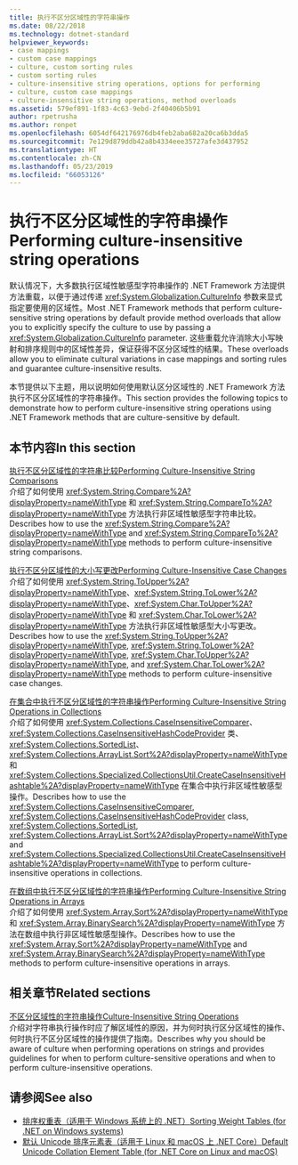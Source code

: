 ```yaml
---
title: 执行不区分区域性的字符串操作
ms.date: 08/22/2018
ms.technology: dotnet-standard
helpviewer_keywords:
- case mappings
- custom case mappings
- culture, custom sorting rules
- custom sorting rules
- culture-insensitive string operations, options for performing
- culture, custom case mappings
- culture-insensitive string operations, method overloads
ms.assetid: 579ef891-1f83-4c63-9ebd-2f40406b5b91
author: rpetrusha
ms.author: ronpet
ms.openlocfilehash: 6054df642176976db4feb2aba682a20ca6b3dda5
ms.sourcegitcommit: 7e129d879ddb42a8b4334eee35727afe3d437952
ms.translationtype: HT
ms.contentlocale: zh-CN
ms.lasthandoff: 05/23/2019
ms.locfileid: "66053126"
---
```

# <a name="performing-culture-insensitive-string-operations"></a><span data-ttu-id="6214f-102">执行不区分区域性的字符串操作</span><span class="sxs-lookup"><span data-stu-id="6214f-102">Performing culture-insensitive string operations</span></span>
<span data-ttu-id="6214f-103">默认情况下，大多数执行区域性敏感型字符串操作的 .NET Framework 方法提供方法重载，以便于通过传递 <xref:System.Globalization.CultureInfo> 参数来显式指定要使用的区域性。</span><span class="sxs-lookup"><span data-stu-id="6214f-103">Most .NET Framework methods that perform culture-sensitive string operations by default provide method overloads that allow you to explicitly specify the culture to use by passing a <xref:System.Globalization.CultureInfo> parameter.</span></span> <span data-ttu-id="6214f-104">这些重载允许消除大小写映射和排序规则中的区域性差异，保证获得不区分区域性的结果。</span><span class="sxs-lookup"><span data-stu-id="6214f-104">These overloads allow you to eliminate cultural variations in case mappings and sorting rules and guarantee culture-insensitive results.</span></span>  
  
 <span data-ttu-id="6214f-105">本节提供以下主题，用以说明如何使用默认区分区域性的 .NET Framework 方法执行不区分区域性的字符串操作。</span><span class="sxs-lookup"><span data-stu-id="6214f-105">This section provides the following topics to demonstrate how to perform culture-insensitive string operations using .NET Framework methods that are culture-sensitive by default.</span></span>  
  
## <a name="in-this-section"></a><span data-ttu-id="6214f-106">本节内容</span><span class="sxs-lookup"><span data-stu-id="6214f-106">In this section</span></span>  
 [<span data-ttu-id="6214f-107">执行不区分区域性的字符串比较</span><span class="sxs-lookup"><span data-stu-id="6214f-107">Performing Culture-Insensitive String Comparisons</span></span>](../../../docs/standard/globalization-localization/performing-culture-insensitive-string-comparisons.md)  
 <span data-ttu-id="6214f-108">介绍了如何使用 <xref:System.String.Compare%2A?displayProperty=nameWithType> 和 <xref:System.String.CompareTo%2A?displayProperty=nameWithType> 方法执行非区域性敏感型字符串比较。</span><span class="sxs-lookup"><span data-stu-id="6214f-108">Describes how to use the <xref:System.String.Compare%2A?displayProperty=nameWithType> and <xref:System.String.CompareTo%2A?displayProperty=nameWithType> methods to perform culture-insensitive string comparisons.</span></span>  
  
 [<span data-ttu-id="6214f-109">执行不区分区域性的大小写更改</span><span class="sxs-lookup"><span data-stu-id="6214f-109">Performing Culture-Insensitive Case Changes</span></span>](../../../docs/standard/globalization-localization/performing-culture-insensitive-case-changes.md)  
 <span data-ttu-id="6214f-110">介绍了如何使用 <xref:System.String.ToUpper%2A?displayProperty=nameWithType>、<xref:System.String.ToLower%2A?displayProperty=nameWithType>、<xref:System.Char.ToUpper%2A?displayProperty=nameWithType> 和 <xref:System.Char.ToLower%2A?displayProperty=nameWithType> 方法执行非区域性敏感型大小写更改。</span><span class="sxs-lookup"><span data-stu-id="6214f-110">Describes how to use the <xref:System.String.ToUpper%2A?displayProperty=nameWithType>, <xref:System.String.ToLower%2A?displayProperty=nameWithType>, <xref:System.Char.ToUpper%2A?displayProperty=nameWithType>, and <xref:System.Char.ToLower%2A?displayProperty=nameWithType> methods to perform culture-insensitive case changes.</span></span>  
  
 [<span data-ttu-id="6214f-111">在集合中执行不区分区域性的字符串操作</span><span class="sxs-lookup"><span data-stu-id="6214f-111">Performing Culture-Insensitive String Operations in Collections</span></span>](../../../docs/standard/globalization-localization/performing-culture-insensitive-string-operations-in-collections.md)  
 <span data-ttu-id="6214f-112">介绍了如何使用 <xref:System.Collections.CaseInsensitiveComparer>、<xref:System.Collections.CaseInsensitiveHashCodeProvider> 类、<xref:System.Collections.SortedList>、<xref:System.Collections.ArrayList.Sort%2A?displayProperty=nameWithType> 和 <xref:System.Collections.Specialized.CollectionsUtil.CreateCaseInsensitiveHashtable%2A?displayProperty=nameWithType> 在集合中执行非区域性敏感型操作。</span><span class="sxs-lookup"><span data-stu-id="6214f-112">Describes how to use the <xref:System.Collections.CaseInsensitiveComparer>, <xref:System.Collections.CaseInsensitiveHashCodeProvider> class, <xref:System.Collections.SortedList>, <xref:System.Collections.ArrayList.Sort%2A?displayProperty=nameWithType> and <xref:System.Collections.Specialized.CollectionsUtil.CreateCaseInsensitiveHashtable%2A?displayProperty=nameWithType> to perform culture-insensitive operations in collections.</span></span>  
  
 [<span data-ttu-id="6214f-113">在数组中执行不区分区域性的字符串操作</span><span class="sxs-lookup"><span data-stu-id="6214f-113">Performing Culture-Insensitive String Operations in Arrays</span></span>](../../../docs/standard/globalization-localization/performing-culture-insensitive-string-operations-in-arrays.md)  
 <span data-ttu-id="6214f-114">介绍了如何使用 <xref:System.Array.Sort%2A?displayProperty=nameWithType> 和 <xref:System.Array.BinarySearch%2A?displayProperty=nameWithType> 方法在数组中执行非区域性敏感型操作。</span><span class="sxs-lookup"><span data-stu-id="6214f-114">Describes how to use the <xref:System.Array.Sort%2A?displayProperty=nameWithType> and <xref:System.Array.BinarySearch%2A?displayProperty=nameWithType> methods to perform culture-insensitive operations in arrays.</span></span>  
  
## <a name="related-sections"></a><span data-ttu-id="6214f-115">相关章节</span><span class="sxs-lookup"><span data-stu-id="6214f-115">Related sections</span></span>  
 [<span data-ttu-id="6214f-116">不区分区域性的字符串操作</span><span class="sxs-lookup"><span data-stu-id="6214f-116">Culture-Insensitive String Operations</span></span>](../../../docs/standard/globalization-localization/culture-insensitive-string-operations.md)  
 <span data-ttu-id="6214f-117">介绍对字符串执行操作时应了解区域性的原因，并为何时执行区分区域性的操作、何时执行不区分区域性的操作提供了指南。</span><span class="sxs-lookup"><span data-stu-id="6214f-117">Describes why you should be aware of culture when performing operations on strings and provides guidelines for when to perform culture-sensitive operations and when to perform culture-insensitive operations.</span></span>

## <a name="see-also"></a><span data-ttu-id="6214f-118">请参阅</span><span class="sxs-lookup"><span data-stu-id="6214f-118">See also</span></span>

- [<span data-ttu-id="6214f-119">排序权重表（适用于 Windows 系统上的 .NET）</span><span class="sxs-lookup"><span data-stu-id="6214f-119">Sorting Weight Tables (for .NET on Windows systems)</span></span>](https://www.microsoft.com/download/details.aspx?id=10921)
- [<span data-ttu-id="6214f-120">默认 Unicode 排序元素表（适用于 Linux 和 macOS 上 .NET Core）</span><span class="sxs-lookup"><span data-stu-id="6214f-120">Default Unicode Collation Element Table (for .NET Core on Linux and macOS)</span></span>](https://www.unicode.org/Public/UCA/latest/allkeys.txt)
